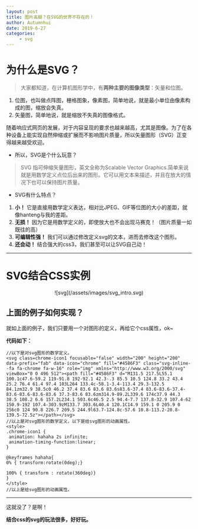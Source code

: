 ```yaml
---
layout: post
title: 图片高糊？在SVG的世界不存在的！
author: Autumnhui
date: 2019-6-27
categories:
     - svg
---
```


# 为什么是SVG？

> 大家都知道，在计算机图形学中，有**两种主要的图像类型**：矢量和位图。
 1. 位图，也叫做点阵图，栅格图象，像素图，简单地说，就是最小单位由像素构成的图，缩放会失真。
 2. 矢量图，简单地说，就是缩放不失真的图像格式。


 随着响应式网页的发展，对于内容呈现的要求也越来越高，尤其是图像。为了在各种设备上能实现自然伸缩或扩展而不影响图片质量，所以矢量图形（SVG）正变得越来越受欢迎。

- 所以，SVG是个什么玩意？
> SVG 指可伸缩矢量图形，英文全称为Scalable Vector Graphics.简单来说就是用数学定义点位后出来的图形。它可以用文本来描述，并且在放大的情况下也可以保持图片质量。

- SVG有什么特点？
1. **小！** 它是直接用数学定义表达，相对比JPEG、GIF等位图的大小的差距，就像hanteng与我的差距。
2. **无损！** 因为它是用数学定义的，即使放大也不会出现马赛克！（图片质量一如既往的高）
3. **可编辑性强！** 我们可以通过修改定义svg的文本，进而去修改这个图形。
4. **还会动！** 结合强大的css3，我们甚至可以让SVG自己动！

---

# SVG结合CSS实例

<center>

<div>
![svg](/assets/images/svg_intro.svg)

<!-- <svg class=chrome-icon1 focusable="false" width="200" height="200" data-prefix="fab" data-icon="chrome" fill="#4586F3" class="svg-inline--fa fa-chrome fa-w-16" role="img" xmlns="http://www.w3.org/2000/svg" viewBox="0 0 496 512"><path fill="#4586F3" d="M131.5 217.5L55.1 100.1c47.6-59.2 119-91.8 192-92.1 42.3-.3 85.5 10.5 124.8 33.2 43.4 25.2 76.4 61.4 97.4 103L264 133.4c-58.1-3.4-113.4 29.3-132.5 84.1zm32.9 38.5c0 46.2 37.4 83.6 83.6 83.6s83.6-37.4 83.6-83.6-37.4-83.6-83.6-83.6-83.6 37.3-83.6 83.6zm314.9-89.2L339.6 174c37.9 44.3 38.5 108.2 6.6 157.2L234.1 503.6c46.5 2.5 94.4-7.7 137.8-32.9 107.4-62 150.9-192 107.4-303.9zM133.7 303.6L40.4 120.1C14.9 159.1 0 205.9 0 256c0 124 90.8 226.7 209.5 244.9l63.7-124.8c-57.6 10.8-113.2-20.8-139.5-72.5z"></path></svg>
 --></div>

<style>
.chrome-icon1 {
 animation: hahaha 2s infinite;
 animation-timing-function:linear;
}

@keyframes hahaha{
0% { transform:rotate(0deg);}

100% { transform : rotate(360deg)}
}  
</style>
</center>


## 上面的例子如何实现？
就如上面的例子，我们只要用一个对图形的定义，再给它个css属性，ok~

**代码如下：**
```
//以下是对svg图形的数学定义。
<svg class=chrome-icon1 focusable="false" width="200" height="200" data-prefix="fab" data-icon="chrome" fill="#4586F3" class="svg-inline--fa fa-chrome fa-w-16" role="img" xmlns="http://www.w3.org/2000/svg" viewBox="0 0 496 512"><path fill="#4586F3" d="M131.5 217.5L55.1 100.1c47.6-59.2 119-91.8 192-92.1 42.3-.3 85.5 10.5 124.8 33.2 43.4 25.2 76.4 61.4 97.4 103L264 133.4c-58.1-3.4-113.4 29.3-132.5 84.1zm32.9 38.5c0 46.2 37.4 83.6 83.6 83.6s83.6-37.4 83.6-83.6-37.4-83.6-83.6-83.6-83.6 37.3-83.6 83.6zm314.9-89.2L339.6 174c37.9 44.3 38.5 108.2 6.6 157.2L234.1 503.6c46.5 2.5 94.4-7.7 137.8-32.9 107.4-62 150.9-192 107.4-303.9zM133.7 303.6L40.4 120.1C14.9 159.1 0 205.9 0 256c0 124 90.8 226.7 209.5 244.9l63.7-124.8c-57.6 10.8-113.2-20.8-139.5-72.5z"></path></svg>
//以上是对svg图形的数学定义，以下是给svg图形的动画属性。
<style>
.chrome-icon1 {
 animation: hahaha 2s infinite;
 animation-timing-function:linear;
}

@keyframes hahaha{
0% { transform:rotate(0deg);}

100% { transform : rotate(360deg)}
}  
</style>
//以上是给svg图形的动画属性。
```

---

这就没了？是啊！

 **结合css的svg的玩法很多，好好玩。**